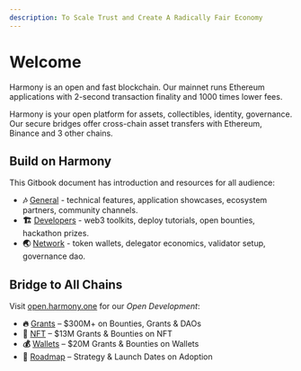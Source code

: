```yaml
---
description: To Scale Trust and Create A Radically Fair Economy
---
```


# Welcome

Harmony is an open and fast blockchain. Our mainnet runs Ethereum applications with 2-second transaction finality and 1000 times lower fees.

Harmony is your open platform for assets, collectibles, identity, governance. Our secure bridges offer cross-chain asset transfers with Ethereum, Binance and 3 other chains.

## Build on Harmony

This Gitbook document has introduction and resources for all audience:

* **🎶** [General](https://docs.harmony.one/home/general/introduction) - technical features, application showcases, ecosystem partners, community channels.
* **🏗️** [Developers](https://docs.harmony.one/home/developers/getting-started) - web3 toolkits, deploy tutorials, open bounties, hackathon prizes.
* **🌏** [Network](https://docs.harmony.one/home/network/wallets) - token wallets, delegator economics, validator setup, governance dao.

## Bridge to All Chains

Visit [open.harmony.one](https://open.harmony.one) for our _Open Development_:

* **🔥** [Grants](https://harmony.one/grants) – $300M+ on Bounties, Grants & DAOs
* **💎** [NFT](https://harmony.one/nft) – $13M Grants & Bounties on NFT
* **💰** [Wallets](https://harmony.one/wallets) – $20M Grants & Bounties on Wallets
* **💪** [Roadmap](https://harmony.one/roadmap) – Strategy & Launch Dates on Adoption

